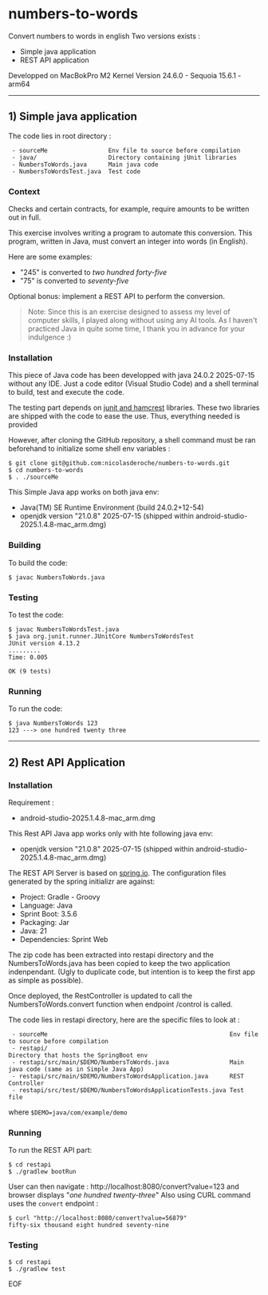 # numbers-to-words
Convert numbers to words in english
Two versions exists : 
 - Simple java application
 - REST API application

Developped on MacBokPro M2 Kernel Version 24.6.0 - Sequoia 15.6.1 - arm64

--- 
## 1) Simple java application

The code lies in root directory : 

```
 - sourceMe                 Env file to source before compilation
 - java/                    Directory containing jUnit libraries 
 - NumbersToWords.java      Main java code
 - NumbersToWordsTest.java  Test code
```

### Context

Checks and certain contracts, for example, require amounts to be written out in full.

This exercise involves writing a program to automate this conversion.
This program, written in Java, must convert an integer into words (in English).
 
Here are some examples:
 - "245" is converted to *two hundred forty-five*
 - "75" is converted to *seventy-five*
 
Optional bonus: implement a REST API to perform the conversion.

> Note: Since this is an exercise designed to assess my level of computer skills, I played along without using any AI tools. As I haven't practiced Java in quite some time, I thank you in advance for your indulgence :)  


### Installation

This piece of Java code has been developped with java 24.0.2 2025-07-15 without any IDE. Just a code editor (Visual Studio Code) and a shell terminal to build, test and execute the code.

The testing part depends on [junit and hamcrest](https://github.com/junit-team/junit4/wiki/Download-and-Install) libraries. These two libraries are shipped with the code to ease the use. Thus, everything needed is provided 

However, after cloning the GitHub repository, a shell command must be ran beforehand to initialize some shell env variables :
```
$ git clone git@github.com:nicolasderoche/numbers-to-words.git
$ cd numbers-to-words
$ . ./sourceMe
```

This Simple Java app works on both java env:
 - Java(TM) SE Runtime Environment (build 24.0.2+12-54)
 - openjdk version "21.0.8" 2025-07-15 (shipped within android-studio-2025.1.4.8-mac_arm.dmg)

### Building

To build the code:
```
$ javac NumbersToWords.java 
```

### Testing

To test the code:
```
$ javac NumbersToWordsTest.java
$ java org.junit.runner.JUnitCore NumbersToWordsTest
JUnit version 4.13.2
.........
Time: 0.005

OK (9 tests)
```

### Running

To run the code:
``` 
$ java NumbersToWords 123
123 ---> one hundred twenty three

```

---

## 2) Rest API Application


### Installation
Requirement : 
 - android-studio-2025.1.4.8-mac_arm.dmg

This Rest API Java app works only with hte following java env:
 - openjdk version "21.0.8" 2025-07-15 (shipped within android-studio-2025.1.4.8-mac_arm.dmg)


The REST API Server is based on [spring.io](https://start.spring.io). The configuration files generated by the spring initializr are against:
 - Project: Gradle - Groovy
 - Language: Java
 - Sprint Boot: 3.5.6
 - Packaging: Jar
 - Java: 21
 - Dependencies: Sprint Web

 The zip code has been extracted into restapi directory and the NumbersToWords.java has been copied to keep the two application indenpendant. (Ugly to duplicate code, but intention is to keep the first app as simple as possible).

 Once deployed, the RestController is updated to call the NumbersToWords.convert function when endpoint /control is called.

The code lies in restapi directory, here are the specific files to look at : 

```
 - sourceMe                                                   Env file to source before compilation
 - restapi/                                                   Directory that hosts the SpringBoot env
 - restapi/src/main/$DEMO/NumbersToWords.java                 Main java code (same as in Simple Java App)
 - restapi/src/main/$DEMO/NumbersToWordsApplication.java      REST Controller
 - restapi/src/test/$DEMO/NumbersToWordsApplicationTests.java Test file
```
where `$DEMO=java/com/example/demo`

 ### Running
 To run the REST API part:
 ```
 $ cd restapi
 $ ./gradlew bootRun
 ```

User can then navigate : http://localhost:8080/convert?value=123 and browser displays "*one hundred twenty-three*"
Also using CURL command uses the `convert` endpoint : 

```
$ curl "http://localhost:8080/convert?value=56879"
fifty-six thousand eight hundred seventy-nine
````

### Testing
 ```
 $ cd restapi
 $ ./gradlew test
 ```



EOF 
